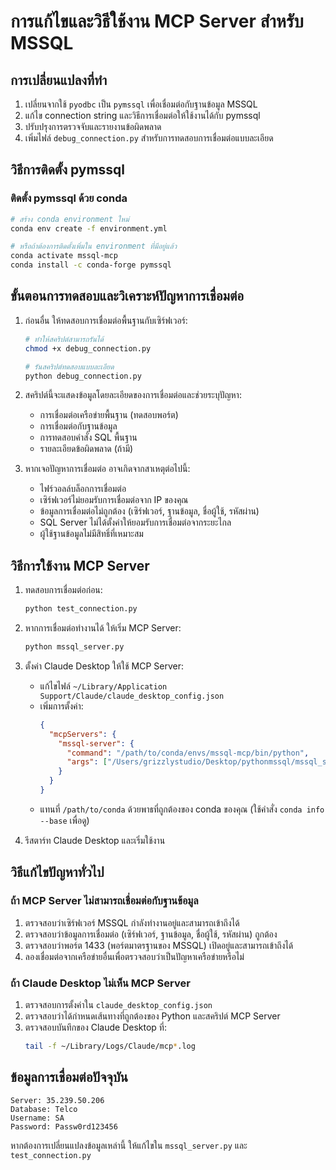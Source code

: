 # การแก้ไขและวิธีใช้งาน MCP Server สำหรับ MSSQL

## การเปลี่ยนแปลงที่ทำ
1. เปลี่ยนจากใช้ `pyodbc` เป็น `pymssql` เพื่อเชื่อมต่อกับฐานข้อมูล MSSQL
2. แก้ไข connection string และวิธีการเชื่อมต่อให้ใช้งานได้กับ pymssql
3. ปรับปรุงการตรวจจับและรายงานข้อผิดพลาด
4. เพิ่มไฟล์ `debug_connection.py` สำหรับการทดสอบการเชื่อมต่อแบบละเอียด

## วิธีการติดตั้ง pymssql

### ติดตั้ง pymssql ด้วย conda
```bash
# สร้าง conda environment ใหม่
conda env create -f environment.yml

# หรือถ้าต้องการติดตั้งเพิ่มใน environment ที่มีอยู่แล้ว
conda activate mssql-mcp
conda install -c conda-forge pymssql
```

## ขั้นตอนการทดสอบและวิเคราะห์ปัญหาการเชื่อมต่อ

1. ก่อนอื่น ให้ทดสอบการเชื่อมต่อพื้นฐานกับเซิร์ฟเวอร์:
   ```bash
   # ทำให้สคริปต์สามารถรันได้
   chmod +x debug_connection.py
   
   # รันสคริปต์ทดสอบแบบละเอียด
   python debug_connection.py
   ```

2. สคริปต์นี้จะแสดงข้อมูลโดยละเอียดของการเชื่อมต่อและช่วยระบุปัญหา:
   - การเชื่อมต่อเครือข่ายพื้นฐาน (ทดสอบพอร์ต)
   - การเชื่อมต่อกับฐานข้อมูล
   - การทดสอบคำสั่ง SQL พื้นฐาน
   - รายละเอียดข้อผิดพลาด (ถ้ามี)

3. หากเจอปัญหาการเชื่อมต่อ อาจเกิดจากสาเหตุต่อไปนี้:
   - ไฟร์วอลล์บล็อกการเชื่อมต่อ
   - เซิร์ฟเวอร์ไม่ยอมรับการเชื่อมต่อจาก IP ของคุณ
   - ข้อมูลการเชื่อมต่อไม่ถูกต้อง (เซิร์ฟเวอร์, ฐานข้อมูล, ชื่อผู้ใช้, รหัสผ่าน)
   - SQL Server ไม่ได้ตั้งค่าให้ยอมรับการเชื่อมต่อจากระยะไกล
   - ผู้ใช้ฐานข้อมูลไม่มีสิทธิ์ที่เหมาะสม

## วิธีการใช้งาน MCP Server

1. ทดสอบการเชื่อมต่อก่อน:
   ```bash
   python test_connection.py
   ```

2. หากการเชื่อมต่อทำงานได้ ให้เริ่ม MCP Server:
   ```bash
   python mssql_server.py
   ```

3. ตั้งค่า Claude Desktop ให้ใช้ MCP Server:
   - แก้ไขไฟล์ `~/Library/Application Support/Claude/claude_desktop_config.json`
   - เพิ่มการตั้งค่า:
     ```json
     {
       "mcpServers": {
         "mssql-server": {
           "command": "/path/to/conda/envs/mssql-mcp/bin/python",
           "args": ["/Users/grizzlystudio/Desktop/pythonmssql/mssql_server.py"]
         }
       }
     }
     ```
   - แทนที่ `/path/to/conda` ด้วยพาธที่ถูกต้องของ conda ของคุณ (ใช้คำสั่ง `conda info --base` เพื่อดู)

4. รีสตาร์ท Claude Desktop และเริ่มใช้งาน

## วิธีแก้ไขปัญหาทั่วไป

### ถ้า MCP Server ไม่สามารถเชื่อมต่อกับฐานข้อมูล

1. ตรวจสอบว่าเซิร์ฟเวอร์ MSSQL กำลังทำงานอยู่และสามารถเข้าถึงได้
2. ตรวจสอบว่าข้อมูลการเชื่อมต่อ (เซิร์ฟเวอร์, ฐานข้อมูล, ชื่อผู้ใช้, รหัสผ่าน) ถูกต้อง
3. ตรวจสอบว่าพอร์ต 1433 (พอร์ตมาตรฐานของ MSSQL) เปิดอยู่และสามารถเข้าถึงได้
4. ลองเชื่อมต่อจากเครือข่ายอื่นเพื่อตรวจสอบว่าเป็นปัญหาเครือข่ายหรือไม่

### ถ้า Claude Desktop ไม่เห็น MCP Server

1. ตรวจสอบการตั้งค่าใน `claude_desktop_config.json`
2. ตรวจสอบว่าได้กำหนดเส้นทางที่ถูกต้องของ Python และสคริปต์ MCP Server
3. ตรวจสอบบันทึกของ Claude Desktop ที่:
   ```bash
   tail -f ~/Library/Logs/Claude/mcp*.log
   ```

## ข้อมูลการเชื่อมต่อปัจจุบัน

```
Server: 35.239.50.206
Database: Telco
Username: SA
Password: Passw0rd123456
```

หากต้องการเปลี่ยนแปลงข้อมูลเหล่านี้ ให้แก้ไขใน `mssql_server.py` และ `test_connection.py`
